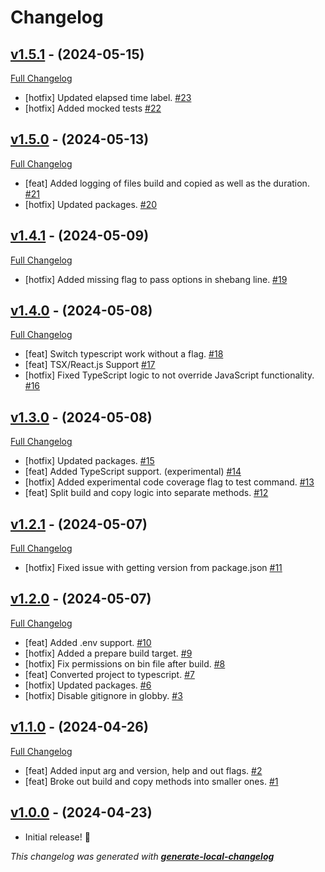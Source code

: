 # Changelog

## [v1.5.1](https://github.com/neogeek/onlybuild/tree/v1.5.1) - (2024-05-15)

[Full Changelog](https://github.com/neogeek/onlybuild/compare/v1.5.0...v1.5.1)

- [hotfix] Updated elapsed time label. [#23](https://github.com/neogeek/onlybuild/pull/23)
- [hotfix] Added mocked tests [#22](https://github.com/neogeek/onlybuild/pull/22)

## [v1.5.0](https://github.com/neogeek/onlybuild/tree/v1.5.0) - (2024-05-13)

[Full Changelog](https://github.com/neogeek/onlybuild/compare/v1.4.1...v1.5.0)

- [feat] Added logging of files build and copied as well as the duration. [#21](https://github.com/neogeek/onlybuild/pull/21)
- [hotfix] Updated packages. [#20](https://github.com/neogeek/onlybuild/pull/20)

## [v1.4.1](https://github.com/neogeek/onlybuild/tree/v1.4.1) - (2024-05-09)

[Full Changelog](https://github.com/neogeek/onlybuild/compare/v1.4.0...v1.4.1)

- [hotfix] Added missing flag to pass options in shebang line. [#19](https://github.com/neogeek/onlybuild/pull/19)

## [v1.4.0](https://github.com/neogeek/onlybuild/tree/v1.4.0) - (2024-05-08)

[Full Changelog](https://github.com/neogeek/onlybuild/compare/v1.3.0...v1.4.0)

- [feat] Switch typescript work without a flag. [#18](https://github.com/neogeek/onlybuild/pull/18)
- [feat] TSX/React.js Support [#17](https://github.com/neogeek/onlybuild/pull/17)
- [hotfix] Fixed TypeScript logic to not override JavaScript functionality. [#16](https://github.com/neogeek/onlybuild/pull/16)

## [v1.3.0](https://github.com/neogeek/onlybuild/tree/v1.3.0) - (2024-05-08)

[Full Changelog](https://github.com/neogeek/onlybuild/compare/v1.2.1...v1.3.0)

- [hotfix] Updated packages. [#15](https://github.com/neogeek/onlybuild/pull/15)
- [feat] Added TypeScript support. (experimental) [#14](https://github.com/neogeek/onlybuild/pull/14)
- [hotfix] Added experimental code coverage flag to test command. [#13](https://github.com/neogeek/onlybuild/pull/13)
- [feat] Split build and copy logic into separate methods. [#12](https://github.com/neogeek/onlybuild/pull/12)

## [v1.2.1](https://github.com/neogeek/onlybuild/tree/v1.2.1) - (2024-05-07)

[Full Changelog](https://github.com/neogeek/onlybuild/compare/v1.2.0...v1.2.1)

- [hotfix] Fixed issue with getting version from package.json [#11](https://github.com/neogeek/onlybuild/pull/11)

## [v1.2.0](https://github.com/neogeek/onlybuild/tree/v1.2.0) - (2024-05-07)

[Full Changelog](https://github.com/neogeek/onlybuild/compare/v1.1.0...v1.2.0)

- [feat] Added .env support. [#10](https://github.com/neogeek/onlybuild/pull/10)
- [hotfix] Added a prepare build target. [#9](https://github.com/neogeek/onlybuild/pull/9)
- [hotfix] Fix permissions on bin file after build. [#8](https://github.com/neogeek/onlybuild/pull/8)
- [feat] Converted project to typescript. [#7](https://github.com/neogeek/onlybuild/pull/7)
- [hotfix] Updated packages. [#6](https://github.com/neogeek/onlybuild/pull/6)
- [hotfix] Disable gitignore in globby. [#3](https://github.com/neogeek/onlybuild/pull/3)

## [v1.1.0](https://github.com/neogeek/onlybuild/tree/v1.1.0) - (2024-04-26)

[Full Changelog](https://github.com/neogeek/onlybuild/compare/v1.0.0...v1.1.0)

- [feat] Added input arg and version, help and out flags. [#2](https://github.com/neogeek/onlybuild/pull/2)
- [feat] Broke out build and copy methods into smaller ones. [#1](https://github.com/neogeek/onlybuild/pull/1)

## [v1.0.0](https://github.com/neogeek/onlybuild/tree/v1.0.0) - (2024-04-23)

- Initial release! 🎉

_This changelog was generated with **[generate-local-changelog](https://github.com/neogeek/generate-local-changelog)**_
